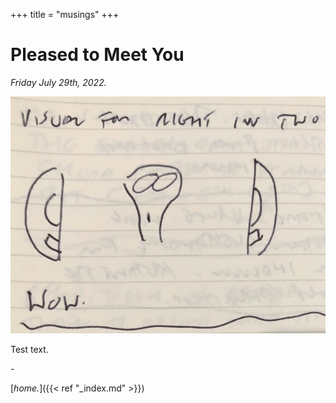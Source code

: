 +++
title = "musings"
+++

# Pleased to Meet You

*Friday July 29th, 2022.*

![Alt Text](https://github.com/wanyakrecipes/coft-web/blob/main/static/images/be_patient.jpg?raw=true)

Test text.

\-

[*home.*]({{< ref "_index.md" >}})